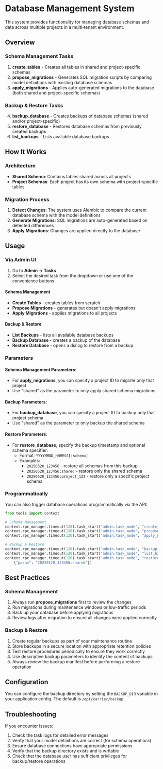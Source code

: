 # Database Management System

This system provides functionality for managing database schemas and data across multiple projects in a multi-tenant environment.

## Overview

### Schema Management Tasks

1. **create_tables** - Creates all tables in shared and project-specific schemas
2. **propose_migrations** - Generates SQL migration scripts by comparing model definitions with existing database schemas
3. **apply_migrations** - Applies auto-generated migrations to the database (both shared and project-specific schemas)

### Backup & Restore Tasks

4. **backup_database** - Creates backups of database schemas (shared and/or project-specific)
5. **restore_database** - Restores database schemas from previously created backups
6. **list_backups** - Lists available database backups

## How It Works

### Architecture

- **Shared Schema**: Contains tables shared across all projects
- **Project Schemas**: Each project has its own schema with project-specific tables

### Migration Process

1. **Detect Changes**: The system uses Alembic to compare the current database schema with the model definitions
2. **Generate Migrations**: SQL migrations are auto-generated based on detected differences
3. **Apply Migrations**: Changes are applied directly to the database

## Usage

### Via Admin UI

1. Go to **Admin -> Tasks**
2. Select the desired task from the dropdown or use one of the convenience buttons

#### Schema Management
   - **Create Tables** - creates tables from scratch
   - **Propose Migrations** - generates but doesn't apply migrations
   - **Apply Migrations** - applies migrations to all projects

#### Backup & Restore
   - **List Backups** - lists all available database backups
   - **Backup Database** - creates a backup of the database
   - **Restore Database** - opens a dialog to restore from a backup

### Parameters

#### Schema Management Parameters:
- For **apply_migrations**, you can specify a project ID to migrate only that project
- Use "shared" as the parameter to only apply shared schema migrations

#### Backup Parameters:
- For **backup_database**, you can specify a project ID to backup only that project schema
- Use "shared" as the parameter to only backup the shared schema

#### Restore Parameters:
- For **restore_database**, specify the backup timestamp and optional schema specifier:
  - Format: `YYYYMMDD_HHMMSS[:schema]`
  - Examples: 
    - `20250520_123456` - restore all schemas from this backup
    - `20250520_123456:shared` - restore only the shared schema
    - `20250520_123456:project_123` - restore only a specific project schema

### Programmatically

You can also trigger database operations programmatically via the API:

```python
from tools import context

# Schema Management
context.rpc_manager.timeout(120).task_start("admin.task_node", "create_tables", {})
context.rpc_manager.timeout(120).task_start("admin.task_node", "propose_migrations", {})
context.rpc_manager.timeout(120).task_start("admin.task_node", "apply_migrations", {})

# Backup & Restore
context.rpc_manager.timeout(120).task_start("admin.task_node", "backup_database", {})
context.rpc_manager.timeout(120).task_start("admin.task_node", "list_backups", {})
context.rpc_manager.timeout(120).task_start("admin.task_node", "restore_database", 
    {"param": "20250520_123456:shared"})
```

## Best Practices

### Schema Management

1. Always run **propose_migrations** first to review the changes
2. Run migrations during maintenance windows or low-traffic periods
3. Back up your database before applying migrations
4. Review logs after migration to ensure all changes were applied correctly

### Backup & Restore

1. Create regular backups as part of your maintenance routine
2. Store backups in a secure location with appropriate retention policies
3. Test restore procedures periodically to ensure they work correctly
4. Use descriptive backup parameters to identify the content of backups
5. Always review the backup manifest before performing a restore operation

## Configuration

You can configure the backup directory by setting the `BACKUP_DIR` variable in your application config. The default is `/opt/carrier/backup`.

## Troubleshooting

If you encounter issues:

1. Check the task logs for detailed error messages
2. Verify that your model definitions are correct (for schema operations)
3. Ensure database connections have appropriate permissions
4. Verify that the backup directory exists and is writable
5. Check that the database user has sufficient privileges for backup/restore operations
